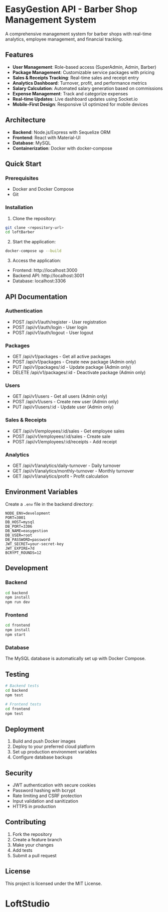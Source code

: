 # EasyGestion API - Barber Shop Management System

A comprehensive management system for barber shops with real-time analytics, employee management, and financial tracking.

## Features

- **User Management**: Role-based access (SuperAdmin, Admin, Barber)
- **Package Management**: Customizable service packages with pricing
- **Sales & Receipts Tracking**: Real-time sales and receipt entry
- **Analytics Dashboard**: Turnover, profit, and performance metrics
- **Salary Calculation**: Automated salary generation based on commissions
- **Expense Management**: Track and categorize expenses
- **Real-time Updates**: Live dashboard updates using Socket.io
- **Mobile-First Design**: Responsive UI optimized for mobile devices

## Architecture

- **Backend**: Node.js/Express with Sequelize ORM
- **Frontend**: React with Material-UI
- **Database**: MySQL
- **Containerization**: Docker with docker-compose

## Quick Start

### Prerequisites
- Docker and Docker Compose
- Git

### Installation

1. Clone the repository:
```bash
git clone <repository-url>
cd loftBarber
```

2. Start the application:
```bash
docker-compose up --build
```

3. Access the application:
- Frontend: http://localhost:3000
- Backend API: http://localhost:3001
- Database: localhost:3306

## API Documentation

### Authentication
- POST /api/v1/auth/register - User registration
- POST /api/v1/auth/login - User login
- POST /api/v1/auth/logout - User logout

### Packages
- GET /api/v1/packages - Get all active packages
- POST /api/v1/packages - Create new package (Admin only)
- PUT /api/v1/packages/:id - Update package (Admin only)
- DELETE /api/v1/packages/:id - Deactivate package (Admin only)

### Users
- GET /api/v1/users - Get all users (Admin only)
- POST /api/v1/users - Create new user (Admin only)
- PUT /api/v1/users/:id - Update user (Admin only)

### Sales & Receipts
- GET /api/v1/employees/:id/sales - Get employee sales
- POST /api/v1/employees/:id/sales - Create sale
- POST /api/v1/employees/:id/receipts - Add receipt

### Analytics
- GET /api/v1/analytics/daily-turnover - Daily turnover
- GET /api/v1/analytics/monthly-turnover - Monthly turnover
- GET /api/v1/analytics/profit - Profit calculation

## Environment Variables

Create a `.env` file in the backend directory:

```env
NODE_ENV=development
PORT=3001
DB_HOST=mysql
DB_PORT=3306
DB_NAME=easygestion
DB_USER=root
DB_PASSWORD=password
JWT_SECRET=your-secret-key
JWT_EXPIRE=7d
BCRYPT_ROUNDS=12
```

## Development

### Backend
```bash
cd backend
npm install
npm run dev
```

### Frontend
```bash
cd frontend
npm install
npm start
```

### Database
The MySQL database is automatically set up with Docker Compose.

## Testing

```bash
# Backend tests
cd backend
npm test

# Frontend tests
cd frontend
npm test
```

## Deployment

1. Build and push Docker images
2. Deploy to your preferred cloud platform
3. Set up production environment variables
4. Configure database backups

## Security

- JWT authentication with secure cookies
- Password hashing with bcrypt
- Rate limiting and CSRF protection
- Input validation and sanitization
- HTTPS in production

## Contributing

1. Fork the repository
2. Create a feature branch
3. Make your changes
4. Add tests
5. Submit a pull request

## License

This project is licensed under the MIT License.
# LoftStudio
